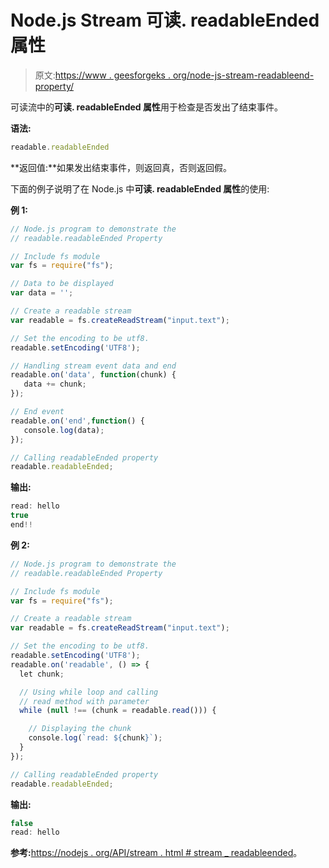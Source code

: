 # Node.js Stream 可读. readableEnded 属性

> 原文:[https://www . geesforgeks . org/node-js-stream-readableend-property/](https://www.geeksforgeeks.org/node-js-stream-readable-readableended-property/)

可读流中的**可读. readableEnded 属性**用于检查是否发出了结束事件。

**语法:**

```js
readable.readableEnded
```

**返回值:**如果发出结束事件，则返回真，否则返回假。

下面的例子说明了在 Node.js 中**可读. readableEnded 属性**的使用:

**例 1:**

```js
// Node.js program to demonstrate the     
// readable.readableEnded Property  

// Include fs module
var fs = require("fs");

// Data to be displayed
var data = '';

// Create a readable stream
var readable = fs.createReadStream("input.text");

// Set the encoding to be utf8. 
readable.setEncoding('UTF8');

// Handling stream event data and end
readable.on('data', function(chunk) {
   data += chunk;
});

// End event
readable.on('end',function() {
   console.log(data);
});

// Calling readableEnded property
readable.readableEnded;
```

**输出:**

```js
read: hello
true
end!!

```

**例 2:**

```js
// Node.js program to demonstrate the     
// readable.readableEnded Property  

// Include fs module
var fs = require("fs");

// Create a readable stream
var readable = fs.createReadStream("input.text");

// Set the encoding to be utf8. 
readable.setEncoding('UTF8');
readable.on('readable', () => {
  let chunk;

  // Using while loop and calling
  // read method with parameter
  while (null !== (chunk = readable.read())) {

    // Displaying the chunk
    console.log(`read: ${chunk}`);
  }
});

// Calling readableEnded property
readable.readableEnded;
```

**输出:**

```js
false
read: hello

```

**参考:**[https://nodejs . org/API/stream . html # stream _ readableended](https://nodejs.org/api/stream.html#stream_readable_readableended)。